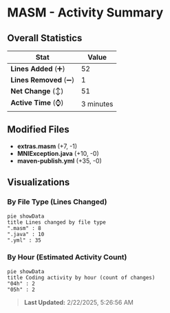 # MASM - Activity Summary 

## Overall Statistics

| Stat                   | Value                                                             |
| ---------------------- | ----------------------------------------------------------------- |
| **Lines Added** (➕)   | 52                                          |
| **Lines Removed** (➖) | 1                                        |
| **Net Change** (↕)    | 51                |
| **Active Time** (⌚)   | 3 minutes |


## Modified Files
- **extras.masm** (+7, -1)
- **MNIException.java** (+10, -0)
- **maven-publish.yml** (+35, -0)

## Visualizations

### By File Type (Lines Changed)

```mermaid
pie showData
title Lines changed by file type
".masm" : 8
".java" : 10
".yml" : 35
```

### By Hour (Estimated Activity Count)

```mermaid
pie showData
title Coding activity by hour (count of changes)
"04h" : 2
"05h" : 2
```


> **Last Updated:** 2/22/2025, 5:26:56 AM